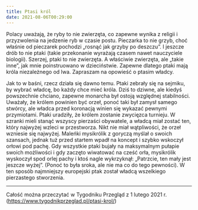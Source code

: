 ```yaml
---
title: Ptasi król
date: 2021-08-06T00:29:00
---
```

Polacy uważają, że ryby to nie zwierzęta, co zapewne wynika z religii i przyzwolenia na jedzenie ryb w czasie postu. Pieczarka to nie grzyb, choć właśnie od pieczarek pochodzi „rosnąć jak grzyby po deszczu”. I jeszcze drób to nie ptaki (takie przekonanie wyrażają czasem nawet nauczyciele biologii). Szerzej, ptaki to nie zwierzęta. A właściwie zwierzęta, ale „takie inne”, jak mnie poinstruowano w dzieciństwie. Zapewne dlatego ptaki mają króla niezależnego od lwa. Zapraszam na opowieść o ptasim władcy.

Jak to w baśni, rzecz działa się dawno temu. Ptaki zebrały się na sejmiku, by wybrać władcę, bo każdy chce mieć króla. Dziś to dziwne, ale kiedyś powszechnie chciano, zapewne monarcha był ostoją względnej stabilności. Uważały, że królem powinien być orzeł, ponoć taki był zamysł samego stwórcy, ale władca przed koronacją winien się wykazać pewnymi przymiotami. Ptaki uradziły, że królem zostanie zwycięzca turnieju. W szranki mieli stanąć wszyscy pierzaści obywatele, a władcą miał zostać ten, który najwyżej wzleci w przestworza. Nikt nie miał wątpliwości, że orzeł wzniesie się najwyżej. Maleńki mysikrólik z goryczą myślał o swoich szansach, jednak tuż przed startem wpadł na koncept i szybko wskoczył orłowi pod pachę. Gdy wszystkie ptaki bujały na maksymalnym pułapie swoich możliwości i gdy zaczęto wiwatować na cześć orła, mysikrólik wyskoczył spod orlej pachy i ktoś nagle wykrzyknął: „Patrzcie, ten mały jest jeszcze wyżej”. (Ponoć to była sroka, ale nie ma co do tego pewności). W ten sposób najmniejszy europejski ptak został władcą wszelkiego pierzastego stworzenia.

***

Całość można przeczytać w Tygodniku Przegląd z 1 lutego 2021 r. (<https://www.tygodnikprzeglad.pl/ptasi-krol/>)